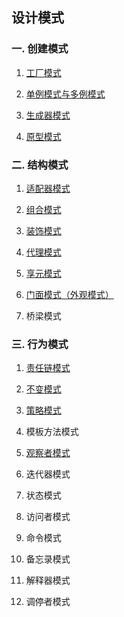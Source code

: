 ## 设计模式

### 一. 创建模式

01. [工厂模式](http://www.zhenchao.org/2016/10/15/design-pattern-factory/)

02. [单例模式与多例模式](docs/singleton.md)

03. [生成器模式](http://www.zhenchao.org/2016/10/23/design-pattern-builder/)

04. [原型模式](http://www.zhenchao.org/2016/10/30/design-pattern-prototype/)

### 二. 结构模式

01. [适配器模式](http://www.zhenchao.org/2016/11/05/design-pattern-adapter/)

02. [组合模式](http://www.zhenchao.org/2016/11/27/design-pattern-composite/)

03. [装饰模式](http://www.zhenchao.org/2016/12/03/design-pattern-decorator/)

04. [代理模式](http://www.zhenchao.org/2016/12/18/design-pattern-proxy/)

05. [享元模式](http://www.zhenchao.org/2017/04/13/design-pattern-flyweight/)

06. [门面模式（外观模式）](http://www.zhenchao.org/2016/12/20/design-pattern-facade/)

07. 桥梁模式

### 三. 行为模式

01. [责任链模式](http://www.zhenchao.org/2016/09/11/chain-of-responsibility/)

02. [不变模式](http://www.zhenchao.org/2016/12/21/design-pattern-immutable/)

03. [策略模式](http://www.zhenchao.org/2016/11/03/design-pattern-strategy/)

04. 模板方法模式

05. [观察者模式](http://www.zhenchao.org/2016/11/16/design-pattern-observer/)

06. 迭代器模式

07. 状态模式

08. 访问者模式

09. 命令模式

10. 备忘录模式

11. 解释器模式

12. 调停者模式